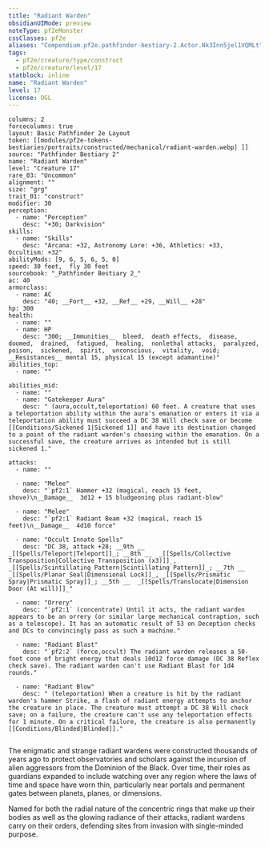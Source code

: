 ```yaml
---
title: "Radiant Warden"
obsidianUIMode: preview
noteType: pf2eMonster
cssClasses: pf2e
aliases: "Compendium.pf2e.pathfinder-bestiary-2.Actor.Nk3Inn5jel1VQMLt" 
tags:
  - pf2e/creature/type/construct
  - pf2e/creature/level/17
statblock: inline
name: "Radiant Warden"
level: 17
license: OGL
---
```


```statblock
columns: 2
forcecolumns: true
layout: Basic Pathfinder 2e Layout
token: [[modules/pf2e-tokens-bestiaries/portraits/constructed/mechanical/radiant-warden.webp| ]]
source: "Pathfinder Bestiary 2"
name: "Radiant Warden"
level: "Creature 17"
rare_03: "Uncommon"
alignment: ""
size: "grg"
trait_01: "construct"
modifier: 30
perception:
  - name: "Perception"
    desc: "+30; Darkvision"
skills:
  - name: "Skills"
    desc: "Arcana: +32, Astronomy Lore: +36, Athletics: +33, Occultism: +32"
abilityMods: [9, 6, 5, 6, 5, 0]
speed: 30 feet,  fly 30 feet
sourcebook: "_Pathfinder Bestiary 2_"
ac: 40
armorclass:
  - name: AC
    desc: "40; __Fort__ +32, __Ref__ +29, __Will__ +28"
hp: 300
health:
  - name: ""
  - name: HP
    desc: "300; __Immunities__  bleed,  death effects,  disease,  doomed,  drained,  fatigued,  healing,  nonlethal attacks,  paralyzed,  poison,  sickened,  spirit,  unconscious,  vitality,  void; __Resistances__ mental 15, physical 15 (except adamantine)"
abilities_top:
  - name: ""

abilities_mid:
  - name: ""
  - name: "Gatekeeper Aura"
    desc: " (aura,occult,teleportation) 60 feet. A creature that uses a teleportation ability within the aura's emanation or enters it via a teleportation ability must succeed a DC 38 Will check save or become [[Conditions/Sickened 1|Sickened 1]] and have its destination changed to a point of the radiant warden's choosing within the emanation. On a successful save, the creature arrives as intended but is still sickened 1."

attacks:
  - name: ""

  - name: "Melee"
    desc: "`pf2:1` Hammer +32 (magical, reach 15 feet, shove)\n__Damage__  3d12 + 15 bludgeoning plus radiant-blow"

  - name: "Melee"
    desc: "`pf2:1` Radiant Beam +32 (magical, reach 15 feet)\n__Damage__  4d10 force"

  - name: "Occult Innate Spells"
    desc: "DC 38, attack +28; __9th __  _[[Spells/Teleport|Teleport]]_; __8th __  _[[Spells/Collective Transposition|Collective Transposition (x3)]]_, _[[Spells/Scintillating Pattern|Scintillating Pattern]]_; __7th __  _[[Spells/Planar Seal|Dimensional Lock]]_, _[[Spells/Prismatic Spray|Prismatic Spray]]_; __5th __  _[[Spells/Translocate|Dimension Door (At will)]]_"

  - name: "Orrery"
    desc: "`pf2:1` (concentrate) Until it acts, the radiant warden appears to be an orrery (or similar large mechanical contraption, such as a telescope). It has an automatic result of 53 on Deception checks and DCs to convincingly pass as such a machine."

  - name: "Radiant Blast"
    desc: "`pf2:2` (force,occult) The radiant warden releases a 50-foot cone of bright energy that deals 10d12 force damage (DC 38 Reflex check save). The radiant warden can't use Radiant Blast for 1d4 rounds."

  - name: "Radiant Blow"
    desc: " (teleportation) When a creature is hit by the radiant warden's hammer Strike, a flash of radiant energy attempts to anchor the creature in place. The creature must attempt a DC 38 Will check save; on a failure, the creature can't use any teleportation effects for 1 minute. On a critical failure, the creature is also permanently [[Conditions/Blinded|Blinded]]."
 
```



The enigmatic and strange radiant wardens were constructed thousands of years ago to protect observatories and scholars against the incursion of alien aggressors from the Dominion of the Black. Over time, their roles as guardians expanded to include watching over any region where the laws of time and space have worn thin, particularly near portals and permanent gates between planets, planes, or dimensions.

Named for both the radial nature of the concentric rings that make up their bodies as well as the glowing radiance of their attacks, radiant wardens carry on their orders, defending sites from invasion with single-minded purpose.
